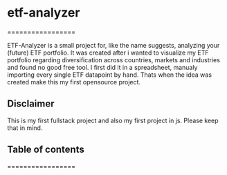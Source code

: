 # etf-analyzer
=================


ETF-Analyzer is a small project for, like the name suggests, analyzing your (future) ETF portfolio.
It was created after i wanted to visualize my ETF portfolio regarding diversification across countries, markets and industries
and found no good free tool. I first did it in a spreadsheet, manualy importing every single ETF datapoint by hand.
Thats when the idea was created make this my first opensource project. 


## Disclaimer



This is my first fullstack project and also my first project in js. Please keep that in mind.



## Table of contents
=================


